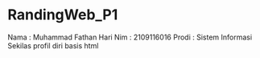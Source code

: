 # RandingWeb_P1
Nama : Muhammad Fathan Hari
Nim : 2109116016
Prodi : Sistem Informasi
Sekilas profil diri basis html
